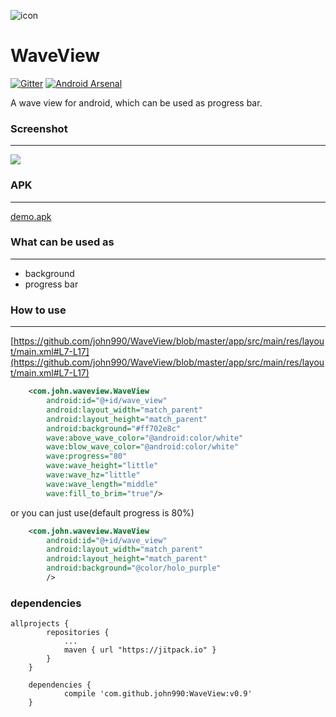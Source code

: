 ![icon](https://raw.github.com/john990/WaveView/master/app/src/main/res/drawable-hdpi/ic_launcher.png)

WaveView
========
[![Gitter](https://badges.gitter.im/Join%20Chat.svg)](https://gitter.im/john990/WaveView?utm_source=badge&utm_medium=badge&utm_campaign=pr-badge&utm_content=badge)
[![Android Arsenal](https://img.shields.io/badge/Android%20Arsenal-WaveView-brightgreen.svg?style=flat)](https://android-arsenal.com/details/1/1260)

A wave view for android, which can be used as progress bar.


### Screenshot
-------------
![](https://raw.github.com/john990/WaveView/master/screenshot%26apk/screenshot.gif)

### APK
---------------
[demo.apk](https://raw.github.com/john990/WaveView/master/screenshot%26apk/demo.unaligned.apk)

### What can be used as
-------------
  * background
  * progress bar

### How to use
--------------
[https://github.com/john990/WaveView/blob/master/app/src/main/res/layout/main.xml#L7-L17](https://github.com/john990/WaveView/blob/master/app/src/main/res/layout/main.xml#L7-L17)
````xml
    <com.john.waveview.WaveView
        android:id="@+id/wave_view"
        android:layout_width="match_parent"
        android:layout_height="match_parent"
        android:background="#ff702e8c"
        wave:above_wave_color="@android:color/white"
        wave:blow_wave_color="@android:color/white"
        wave:progress="80"
        wave:wave_height="little"
        wave:wave_hz="little"
        wave:wave_length="middle" 
        wave:fill_to_brim="true"/>
````
or you can just use(default progress is 80%)
````xml
    <com.john.waveview.WaveView
        android:id="@+id/wave_view"
        android:layout_width="match_parent"
        android:layout_height="match_parent"
        android:background="@color/holo_purple"
        />
````

### dependencies
````
allprojects {
		repositories {
			...
			maven { url "https://jitpack.io" }
		}
	}
	
	dependencies {
	        compile 'com.github.john990:WaveView:v0.9'
	}
````